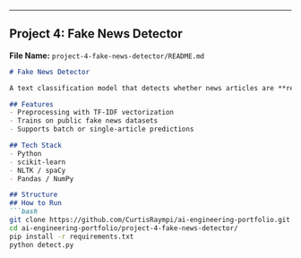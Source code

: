 ---

## **Project 4: Fake News Detector**
**File Name:** `project-4-fake-news-detector/README.md`
```markdown
# Fake News Detector

A text classification model that detects whether news articles are **real** or **fake** using NLP techniques.

## Features
- Preprocessing with TF-IDF vectorization
- Trains on public fake news datasets
- Supports batch or single-article predictions

## Tech Stack
- Python
- scikit-learn
- NLTK / spaCy
- Pandas / NumPy

## Structure
## How to Run
```bash
git clone https://github.com/CurtisRaympi/ai-engineering-portfolio.git
cd ai-engineering-portfolio/project-4-fake-news-detector/
pip install -r requirements.txt
python detect.py
